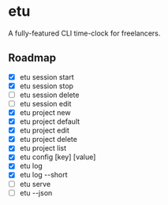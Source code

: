# etu

A fully-featured CLI time-clock for freelancers.

## Roadmap

- [x] etu session start
- [x] etu session stop
- [ ] etu session delete
- [ ] etu session edit
- [x] etu project new
- [x] etu project default
- [x] etu project edit
- [x] etu project delete
- [x] etu project list
- [x] etu config [key] [value]
- [x] etu log
- [x] etu log --short
- [ ] etu serve
- [ ] etu --json
